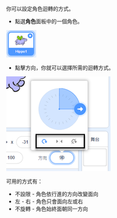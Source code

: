 你可以設定角色迴轉的方式。

- 點選**角色**面板中的一個角色。

![角色高亮顯示](images/click-sprite.png)

- 點擊方向，你就可以選擇所需的迴轉方式。

![不同的迴轉方式](images/rotation-style.png)

可用的方式有：

- 不設限 - 角色依行進的方向改變面向
- 左 - 右 - 角色只會面向左或右
- 不旋轉 - 角色始終面朝同一方向